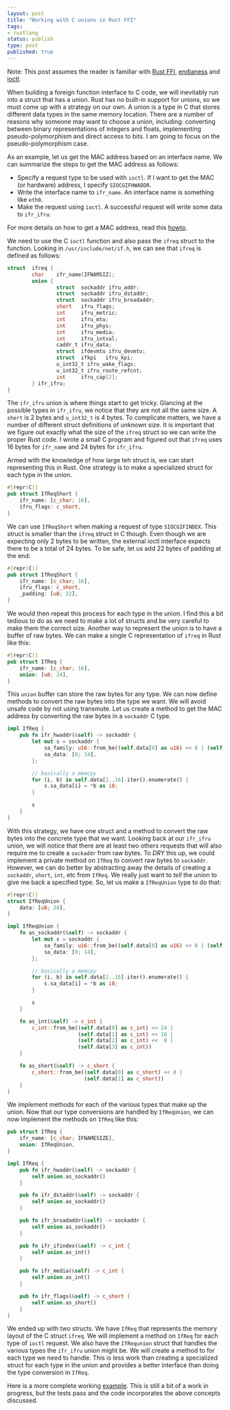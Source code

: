 ```yaml
---
layout: post
title: "Working with C unions in Rust FFI"
tags:
- rustlang
status: publish
type: post
published: true
---
```


Note: This post assumes the reader is familiar with [Rust FFI](https://doc.rust-lang.org/book/ffi.html), [endianess](https://en.wikipedia.org/wiki/Endianness) and [ioctl](https://en.wikipedia.org/wiki/Ioctl).

When building a foreign function interface to C code, we will inevitably run into a struct that has a union. Rust has no built-in support for unions, so we must come up with a strategy on our own. A union is a type in C that stores different data types in the same memory location. There are a number of reasons why someone may want to choose a union, including: converting between binary representations of integers and floats, implementing pseudo-polymorphism and direct access to bits. I am going to focus on the pseudo-polymorphism case.

As an example, let us get the MAC address based on an interface name. We can summarize the steps to get the MAC address as follows:

   * Specify a request type to be used with `ioctl`. If I want to get the MAC (or hardware) address, I specify `SIOCGIFHWADDR`.
   * Write the interface name to `ifr_name`. An interface name is something like `eth0`.
   * Make the request using `ioctl`. A successful request will write some data to `ifr_ifru`.

For more details on how to get a MAC address, read this [howto](http://www.microhowto.info/howto/get_the_mac_address_of_an_ethernet_interface_in_c_using_siocgifhwaddr.html).

We need to use the C `ioctl` function and also pass the `ifreq` struct to the function. Looking in `/usr/include/net/if.h`, we can see that `ifreq` is defined as follows:

```C
struct  ifreq {
        char    ifr_name[IFNAMSIZ];
        union {
                struct  sockaddr ifru_addr;
                struct  sockaddr ifru_dstaddr;
                struct  sockaddr ifru_broadaddr;
                short   ifru_flags;
                int     ifru_metric;
                int     ifru_mtu;
                int     ifru_phys;
                int     ifru_media;
                int     ifru_intval;
                caddr_t ifru_data;
                struct  ifdevmtu ifru_devmtu;
                struct  ifkpi   ifru_kpi;
                u_int32_t ifru_wake_flags;
                u_int32_t ifru_route_refcnt;
                int     ifru_cap[2];
        } ifr_ifru;
}
```

The `ifr_ifru` union is where things start to get tricky. Glancing at the possible types in `ifr_ifru`, we notice that they are not all the same size. A `short` is 2 bytes and `u_int32_t` is 4 bytes. To complicate matters, we have a number of different struct definitions of unknown size. It is important that we figure out exactly what the size of the `ifreq` struct so we can write the proper Rust code. I wrote a small C program and figured out that `ifreq` uses 16 bytes for `ifr_name` and 24 bytes for `ifr_ifru`.

Armed with the knowledge of how large teh struct is, we can start representing this in Rust. One strategy is to make a specialized struct for each type in the union.

```rust
#[repr(C)]
pub struct IfReqShort {
    ifr_name: [c_char; 16],
    ifru_flags: c_short,
}
```

We can use `IfReqShort` when making a request of type `SIOCGIFINDEX`. This struct is smaller than the `ifreq` struct in C though. Even though we are expecting only 2 bytes to be written, the external ioctl interface expects there to be a total of 24 bytes. To be safe, let us add 22 bytes of padding at the end:


```rust
#[repr(C)]
pub struct IfReqShort {
    ifr_name: [c_char; 16],
    ifru_flags: c_short,
    _padding: [u8; 22],
}
```

We would then repeat this process for each type in the union. I find this a bit tedious to do as we need to make a lot of structs and be very careful to make them the correct size. Another way to represent the union is to have a buffer of raw bytes. We can make a single C representation of `ifreq` in Rust like this:

```rust
#[repr(C)]
pub struct IfReq {
    ifr_name: [c_char; 16],
    union: [u8; 24],
}
```

This `union` buffer can store the raw bytes for any type. We can now define methods to convert the raw bytes into the type we want. We will avoid unsafe code by not using transmute. Let us create a method to get the MAC address by converting the raw bytes in a `sockaddr` C type.

```rust
impl IfReq {
    pub fn ifr_hwaddr(&self) -> sockaddr {
        let mut s = sockaddr {
            sa_family: u16::from_be((self.data[0] as u16) << 8 | (self.data[1] as u16)),
            sa_data: [0; 14],
        };

        // basically a memcpy
        for (i, b) in self.data[2..16].iter().enumerate() {
            s.sa_data[i] = *b as i8;
        }

        s
    }
}
```

With this strategy, we have one struct and a method to convert the raw bytes into the concrete type that we want. Looking back at our `ifr_ifru` union, we will notice that there are at least two others requests that will also require me to create a `sockaddr` from raw bytes. To _DRY_ this up, we could implement a private method on `IfReq` to convert raw bytes to `sockaddr`. However, we can do better by abstracting away the details of creating a `sockaddr`, `short`, `int`, etc from `IfReq`. We really just want to _tell_ the union to give me back a specified type. So, let us make a `IfReqUnion` type to do that:

```rust
#[repr(C)]
struct IfReqUnion {
    data: [u8; 24],
}

impl IfReqUnion {
    fn as_sockaddr(&self) -> sockaddr {
        let mut s = sockaddr {
            sa_family: u16::from_be((self.data[0] as u16) << 8 | (self.data[1] as u16)),
            sa_data: [0; 14],
        };

        // basically a memcpy
        for (i, b) in self.data[2..16].iter().enumerate() {
            s.sa_data[i] = *b as i8;
        }

        s
    }

    fn as_int(&self) -> c_int {
        c_int::from_be((self.data[0] as c_int) << 24 |
                       (self.data[1] as c_int) << 16 |
                       (self.data[2] as c_int) <<  8 |
                       (self.data[3] as c_int))
    }

    fn as_short(&self) -> c_short {
        c_short::from_be((self.data[0] as c_short) << 8 |
                         (self.data[1] as c_short))
    }
}
```

We implement methods for each of the various types that make up the union. Now that our type conversions are handled by `IfReqUnion`, we can now implement the methods on `IfReq` like this:

```rust
pub struct IfReq {
    ifr_name: [c_char; IFNAMESIZE],
    union: IfReqUnion,
}

impl IfReq {
    pub fn ifr_hwaddr(&self) -> sockaddr {
        self.union.as_sockaddr()
    }

    pub fn ifr_dstaddr(&self) -> sockaddr {
        self.union.as_sockaddr()
    }

    pub fn ifr_broadaddr(&self) -> sockaddr {
        self.union.as_sockaddr()
    }

    pub fn ifr_ifindex(&self) -> c_int {
        self.union.as_int()
    }

    pub fn ifr_media(&self) -> c_int {
        self.union.as_int()
    }

    pub fn ifr_flags(&self) -> c_short {
        self.union.as_short()
    }
}
```

We ended up with two structs. We have `IfReq` that represents the memory layout of the C struct `ifreq`. We will implement a method on `IfReq` for each type of `ioctl` request. We also have the `IfRequnion` struct that handles the various types the `ifr_ifru` union might be. We will create a method to for each type we need to handle. This is less work than creating a specialized struct for each type in the union and provides a better interface than doing the type conversion in `IfReq`.

Here is a more complete working [example](https://github.com/hjr3/carp-rs/blob/5d56a62b1a698949a7252db637d3fbeadbb62e3b/src/mac.rs). This is still a bit of a work in progress, but the tests pass and the code incorporates the above concepts discussed.
